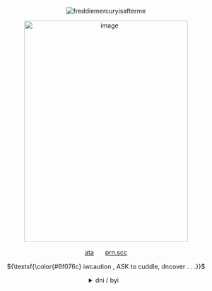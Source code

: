 

   <!-- CLICK COUNTER -->
<p align="center"> <img src="https://komarev.com/ghpvc/?username=freddiemercuryisafterme&label=CONTRACTS+SIGNED&color=570455&style=flat" alt="freddiemercuryisafterme" /> </p>
   <!-- CLICK COUNTER -->
   
   <!-- IMAGES -->
   <p align="center">
<img width="370" height="500" alt="image" src="https://files.catbox.moe/jitk11.png"/></p>


   <!-- LINKS -->
<p align="center">  <a href="https://140roaches.atabook.org/">ata</a>ㅤㅤ<a href="https://pronouns.cc/@140roaches">prn.scc</a></p>
   <!-- LINKS -->

   <p align="center">
      ${\textsf{\color{#6f076c} iwcaution , ASK to cuddle, dncover . . .}}$
   <br>


   
   <div align="center">
<details>

   
<summary>dni / byi⠀   </summary>

   <!-- DNI -->
   <br>
<p align="left">
  <ins><b><em>dni</em></b></ins> basic crit,, proshit, tcoaall fans, vivsiepop supporters, boyfriend to death, ybc
<br> country human fans ,, homestuck fans also kind of Scare me so like. uuhh thin ice??
<br> under 13, exclusionists, fake claimers, antiselfship & antikin
<br> idc about f/o sharing or doubles just b chill
<br> i'll probably just block if i dont like youuuuu !!!!!11
<br> DO NOT fucking traumadump on me if i dont know you
<br> also im aroace . no i dont want to be your boyfriend
   
</p>
   <!-- DNI -->


   <!-- BYI -->
<p align="right"><ins><b><em>byi</em></b></ins> im a sharing yume !11 & <a href="https://otherkin.fandom.com/wiki/Fictionflicker">fictionflicker</a>/<a href="https://otherkin.fandom.com/wiki/Fictionleech">fictionleech</a> . . . 
<br> uhhiiuumm lik emmotionallyy unstable + have identity issues
<br> bpd+avpd traits, mood swings and a lot more
<br> i can get irrationally angry very easily so please iwc 
<br> i can be <b>VERY. AVOIDANT.</b> to the point of ignoring people.
<br> i have A LOT of trouble keeping up w/ relationships. even when i like you
<br>might go quiet, especially in groups. more of a listener than a yapper
</p>
      <!-- IMAGES -->
<br>
<p align="center">
<img width="100" height="100" alt="image" src="https://64.media.tumblr.com/fc8c15420763007ee84bea7c05e0c5c7/99d964e634463dfb-9b/s640x960/756c091f66683f6fb79669846e6c7203be810b28.pnj" />
<img width="100" height="100" alt="image" src="https://files.catbox.moe/c559y4.webp" />
<img width="100" height="100" alt="image" src="https://64.media.tumblr.com/8dbef8fa7f9d44de84d3d9cc8c2481a7/2a8038228d5aa439-94/s250x400/2ffffdb67b4c8031aaf0c51045fdfcba9856edb5.webp" />
</p>
   <!-- IMAGES -->

<!-- BYI -->
</details>
